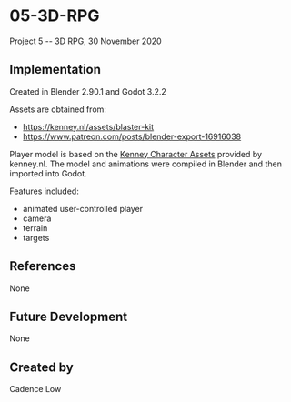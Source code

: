 # 05-3D-RPG
Project 5 -- 3D RPG, 30 November 2020

## Implementation
Created in Blender 2.90.1 and Godot 3.2.2

Assets are obtained from:
+ https://kenney.nl/assets/blaster-kit
+ https://www.patreon.com/posts/blender-export-16916038

Player model is based on the [Kenney Character Assets](https://kenney.itch.io/kenney-character-assets) provided by kenney.nl. The model and animations were compiled in Blender and then imported into Godot.

Features included:
+ animated user-controlled player
+ camera
+ terrain
+ targets

## References
None

## Future Development
None

## Created by
Cadence Low
